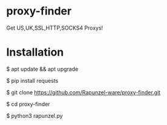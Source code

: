 # proxy-finder
Get US,UK,SSL,HTTP,SOCKS4 Proxys!


# Installation 

$ apt update && apt upgrade

$ pip install requests 

$ git clone https://github.com/Rapunzel-ware/proxy-finder.git

$ cd proxy-finder

$ python3 rapunzel.py
